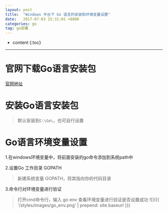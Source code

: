 ```yaml
---
layout: post
title:  "Windows 平台下 Go 语言的安装和环境变量设置"
date:   2017-07-03 15:31:01 +0800
categories: go
tag: go部署
---
```


* content
{:toc}


******

# 官网下载Go语言安装包
[官网地址](https://golang.org/dl/)

# 安装Go语言安装包
>默认安装到`C:\Go\`，也可自行设置

# Go语言环境变量设置
1.在windows环境变量中，将前面安装的go命令添加到系统path中

2.设置Go 工作目录 GOPATH
>新建系统变量 GOPATH，将其指向你的代码目录

3.命令行对环境变量进行验证
>打开cmd命令行，输入 go env 查看环境变量进行验证是否设置成功
![]({{ '/styles/images/go_env.png' | prepend: site.baseurl  }})
